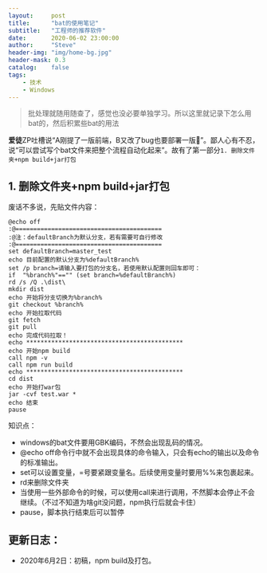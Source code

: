 ```yaml
---
layout:     post
title:      "bat的使用笔记"
subtitle:   "工程师的推荐软件"
date:       2020-06-02 23:00:00
author:     "Steve"
header-img: "img/home-bg.jpg"
header-mask: 0.3
catalog:    false
tags:
    - 技术
    - Windows
---
```



> 批处理就随用随查了，感觉也没必要单独学习。所以这里就记录下怎么用bat的，然后积累些bat的用法

**爱徒**ZP吐槽说“A刚提了一版前端，B又改了bug也要部署一版🤦‍”。鄙人心有不忍，说“可以尝试写个bat文件来把整个流程自动化起来”。故有了第一部分`1. 删除文件夹+npm build+jar打包`

## 1. 删除文件夹+npm build+jar打包

废话不多说，先贴文件内容：

```
@echo off
:@=========================================
:@注：defaultBranch为默认分支，若有需要可自行修改
:@=========================================
set defaultBranch=master_test
echo 目前配置的默认分支为%defaultBranch%
set /p branch=请输入要打包的分支名，若使用默认配置则回车即可：
if  "%branch%"=="" (set branch=%defaultBranch%)
rd /s /Q .\dist\
mkdir dist
echo 开始将分支切换为%branch%
git checkout %branch%
echo 开始拉取代码
git fetch
git pull
echo 完成代码拉取！
echo ********************************************
echo 开始npm build
call npm -v
call npm run build
echo ********************************************
cd dist
echo 开始打war包
jar -cvf test.war *
echo 结束
pause
```

知识点：
- windows的bat文件要用GBK编码，不然会出现乱码的情况。
- @echo off命令行中就不会出现具体的命令输入，只会有echo的输出以及命令的标准输出。
- set可以设置变量，=号要紧跟变量名。后续使用变量时要用%%来包裹起来。
- rd来删除文件夹
- 当使用一些外部命令的时候，可以使用call来进行调用，不然脚本会停止不会继续。（不过不知道为啥git没问题，npm执行后就会卡住）
- pause，脚本执行结束后可以暂停

## 更新日志：
- 2020年6月2日：初稿，npm build及打包。
